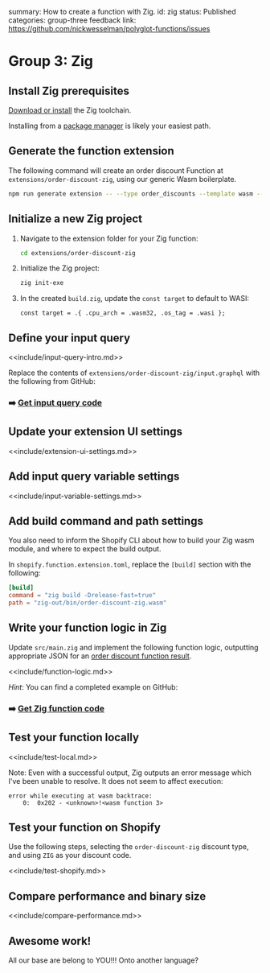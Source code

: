 summary: How to create a function with Zig.
id: zig
status: Published
categories: group-three
feedback link: https://github.com/nickwesselman/polyglot-functions/issues

# Group 3: Zig

## Install Zig prerequisites

[Download or install](https://ziglang.org/download/) the Zig toolchain.

Installing from a [package manager](https://github.com/ziglang/zig/wiki/Install-Zig-from-a-Package-Manager) is likely your easiest path.

## Generate the function extension

The following command will create an order discount Function at `extensions/order-discount-zig`, using our generic Wasm boilerplate.

```bash
npm run generate extension -- --type order_discounts --template wasm --name order-discount-zig
```

## Initialize a new Zig project

1. Navigate to the extension folder for your Zig function:

    ```bash
    cd extensions/order-discount-zig
    ```

1. Initialize the Zig project:

    ```bash
    zig init-exe
    ```

1. In the created `build.zig`, update the `const target` to default to WASI:

    ```zig
    const target = .{ .cpu_arch = .wasm32, .os_tag = .wasi };
    ```

## Define your input query

<<include/input-query-intro.md>>

Replace the contents of `extensions/order-discount-zig/input.graphql` with the following from GitHub:

### ➡️ [Get input query code](https://github.com/nickwesselman/polyglot-functions/blob/main/app/extensions/order-discount-zig/input.graphql)

## Update your extension UI settings

<<include/extension-ui-settings.md>>

## Add input query variable settings

<<include/input-variable-settings.md>>

## Add build command and path settings

You also need to inform the Shopify CLI about how to build your Zig wasm module, and where to expect the build output.

In `shopify.function.extension.toml`, replace the `[build]` section with the following:

```toml
[build]
command = "zig build -Drelease-fast=true"
path = "zig-out/bin/order-discount-zig.wasm"
```

## Write your function logic in Zig

Update `src/main.zig` and implement the following function logic, outputting appropriate JSON for an [order discount function result](https://shopify.dev/docs/api/functions/reference/order-discounts/graphql/functionresult).

<<include/function-logic.md>>

_Hint_: You can find a completed example on GitHub:

### ➡️ [Get Zig function code](https://github.com/nickwesselman/polyglot-functions/tree/main/app/extensions/order-discount-zig/src)

## Test your function locally

<<include/test-local.md>>

Note: Even with a successful output, Zig outputs an error message which I've been unable to resolve. It does not seem to affect execution:

```plaintext
error while executing at wasm backtrace:
    0:  0x202 - <unknown>!<wasm function 3>
```

## Test your function on Shopify

Use the following steps, selecting the `order-discount-zig` discount type, and using `ZIG` as your discount code.

<<include/test-shopify.md>>

## Compare performance and binary size

<<include/compare-performance.md>>

## Awesome work!

All our base are belong to YOU!!! Onto another language?